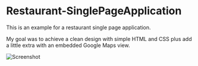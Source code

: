 # Restaurant-SinglePageApplication

This is an example for a restaurant single page application.

My goal was to achieve a clean design with simple HTML and CSS plus add a little extra with an embedded Google Maps view.

![Screenshot](https://github.com/Sabrina-Pina/Restaurant-SinglePageApplication/assets/147644522/7b28d838-bc79-4636-919d-625ad89227d4)
